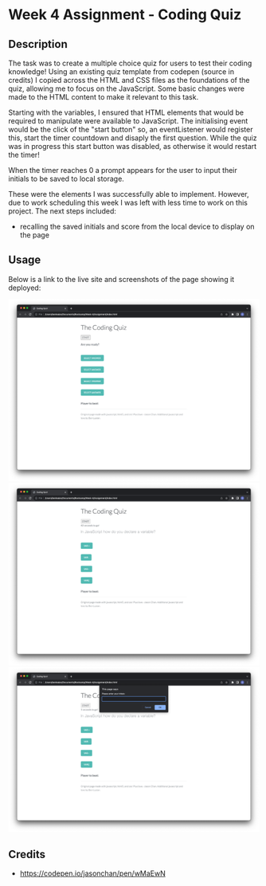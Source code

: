 # Week 4 Assignment - Coding Quiz

## Description

The task was to create a multiple choice quiz for users to test their coding knowledge! Using an existing quiz template from codepen (source in credits) I copied across the HTML and CSS files as the foundations of the quiz, allowing me to focus on the JavaScript. Some basic changes were made to the HTML content to make it relevant to this task.

Starting with the variables, I ensured that HTML elements that would be required to manipulate were available to JavaScript. The initialising event would be the click of the "start button" so, an eventListener would register this, start the timer countdown and disaply the first question. While the quiz was in progress this start button was disabled, as otherwise it would restart the timer!

When the timer reaches 0 a prompt appears for the user to input their initials to be saved to local storage.

These were the elements I was successfully able to implement. However, due to work scheduling this week I was left with less time to work on this project. The next steps included:

- recalling the saved initials and score from the local device to display on the page

## Usage

Below is a link to the live site and screenshots of the page showing it deployed:


![Screenshot 1](./assets/images/Screenshot-1.png)
![Screenshot 2](./assets/images/Screenshot-2.png)
![Screenshot 3](./assets/images/Screenshot-3.png)

## Credits

- https://codepen.io/jasonchan/pen/wMaEwN